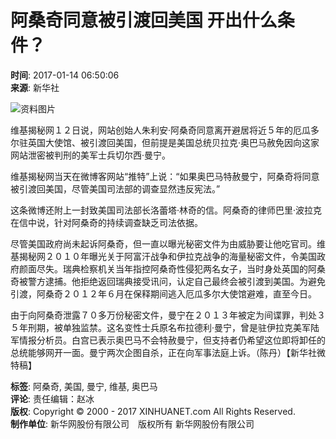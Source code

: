 # 阿桑奇同意被引渡回美国 开出什么条件？

**时间**: 2017-01-14 06:50:06  
**来源**: 新华社  

![资料图片](https://www.news.cn/res/xhwimg/xl2017/images/net_logo.png)

维基揭秘网１２日说，网站创始人朱利安·阿桑奇同意离开避居将近５年的厄瓜多尔驻英国大使馆、被引渡回美国，但前提是美国总统贝拉克·奥巴马赦免因向这家网站泄密被判刑的美军士兵切尔西·曼宁。

维基揭秘网当天在微博客网站“推特”上说：“如果奥巴马特赦曼宁，阿桑奇将同意被引渡回美国，尽管美国司法部的调查显然违反宪法。”

这条微博还附上一封致美国司法部长洛蕾塔·林奇的信。阿桑奇的律师巴里·波拉克在信中说，针对阿桑奇的持续调查缺乏司法依据。

尽管美国政府尚未起诉阿桑奇，但一直以曝光秘密文件为由威胁要让他吃官司。维基揭秘网２０１０年曝光关于阿富汗战争和伊拉克战争的海量秘密文件，令美国政府颜面尽失。瑞典检察机关当年指控阿桑奇性侵犯两名女子，当时身处英国的阿桑奇被警方逮捕。他拒绝返回瑞典接受讯问，认定自己最终会被引渡到美国。为避免引渡，阿桑奇２０１２年６月在保释期间逃入厄瓜多尔大使馆避难，直至今日。

由于向阿桑奇泄露７０多万份秘密文件，曼宁在２０１３年被定为间谍罪，判处３５年刑期，被单独监禁。这名变性士兵原名布拉德利·曼宁，曾是驻伊拉克美军陆军情报分析员。白宫已表示奥巴马不会特赦曼宁，但支持者仍希望这位即将卸任的总统能够网开一面。曼宁两次企图自杀，正在向军事法庭上诉。（陈丹）【新华社微特稿】

**标签**: 阿桑奇, 美国, 曼宁, 维基, 奥巴马  
**评论**: 责任编辑：赵冰  
**版权**: Copyright © 2000 - 2017 XINHUANET.com All Rights Reserved.  
**制作单位**: 新华网股份有限公司　版权所有 新华网股份有限公司
